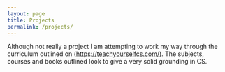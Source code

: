 ```yaml
---
layout: page
title: Projects
permalink: /projects/
---
```


Although not really a project I am attempting to work my way through the curriculum outlined on (https://teachyourselfcs.com/).  The subjects, courses and books outlined look to give a very solid grounding in CS.
